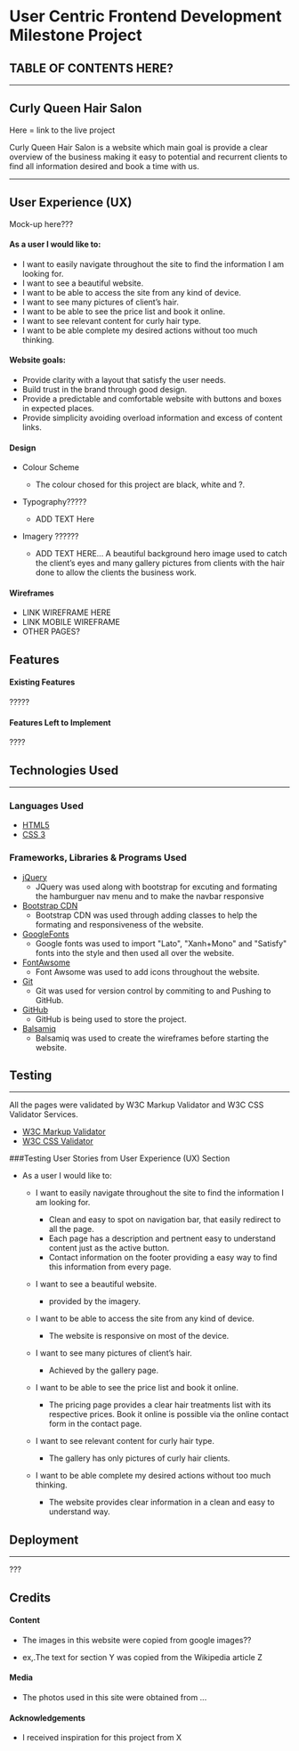 # User Centric Frontend Development Milestone Project

## TABLE OF CONTENTS HERE?

---



## Curly Queen Hair Salon

Here = link to the live project 

Curly Queen Hair Salon is a website which main goal is provide a clear overview of the business making it easy to potential and recurrent clients to find all information desired and book a time with us. 
___

## User Experience (UX)

Mock-up here???

#### As a user I would like to:

- I want to easily navigate throughout the site to find the information I am looking for.
- I want to see a beautiful website.
- I want to be able to access the site from any kind of device.
- I want to see many pictures of client’s hair.
- I want to be able to see the price list and book it online.
- I want to see relevant content for curly hair type.
- I want to be able complete my desired actions without too much thinking.

#### Website goals:

- Provide clarity with a layout that satisfy the user needs.
- Build trust in the brand through good design.
- Provide a predictable and comfortable website with buttons and boxes in expected places.
- Provide simplicity avoiding overload information  and excess of content links.

#### Design

- 	Colour Scheme
       - The colour chosed for this project are black, white and ?.

- Typography?????
    - ADD TEXT Here

- Imagery ??????
     - ADD TEXT HERE... A beautiful background hero image used to catch the client’s eyes and many gallery pictures from clients with the hair done to allow the clients the business work.


#### Wireframes

- LINK WIREFRAME HERE
- LINK MOBILE WIREFRAME
- OTHER PAGES?

## Features

#### Existing Features
?????

#### Features Left to Implement
????

## Technologies Used

---

### Languages Used

- [HTML5](https://en.wikipedia.org/wiki/HTML5)
- [CSS 3](https://en.wikipedia.org/wiki/CSS)  

### Frameworks, Libraries & Programs Used

- [jQuery](https://jquery.com/) 
   - JQuery was used along with bootstrap for excuting and formating the hamburguer nav menu and to make the navbar responsive 
- [Bootstrap CDN](https://www.bootstrapcdn.com/)
    - Bootstrap CDN was used through adding classes to help the formating and responsiveness of the website.
- [GoogleFonts](https://fonts.google.com/)   
    - Google fonts was used to import "Lato", "Xanh+Mono" and "Satisfy" fonts into the style and then used all over the website.
- [FontAwsome](https://fontawesome.com/) 
    - Font Awsome was used to add icons throughout the website.
- [Git](https://git-scm.com/) 
    - Git was used for version control by commiting  to and Pushing to GitHub.
- [GitHub](https://github.com/)   
    -  GitHub is being used to store the project.
- [Balsamiq ](https://balsamiq.com/)   
   - Balsamiq was used to create the wireframes before starting the website.


## Testing
---


All the pages were validated by W3C Markup Validator and W3C CSS Validator Services.

- [W3C Markup Validator](https://validator.w3.org/nu/) 
- [W3C CSS Validator  ](https://jigsaw.w3.org/css-validator/#validate_by_input) 

###Testing User Stories from User Experience (UX) Section

- As a user I would like to:
    - I want to easily navigate throughout the site to find the information I am looking for.

        - Clean and easy to spot on navigation bar, that easily redirect to all the page. 
        - Each page has a description and pertnent easy to understand content just as the active button.
        - Contact information on the footer providing a easy way to find this information from every page.

    - I want to see a beautiful website.

        - provided by the imagery.

    - I want to be able to access the site from any kind of device.

        - The website is responsive on most of the device.

    -  I want to see many pictures of client’s hair.

        - Achieved by the gallery page.

    - I want to be able to see the price list and book it online.   

        - The pricing page provides a clear hair treatments list with its respective prices. Book it online is possible via the online contact form in the contact page.

    - I want to see relevant content  for curly hair type.

        - The gallery has only pictures of curly hair clients.

    - I want to be able complete my desired actions without too much thinking.

        - The website provides clear information in a clean and easy to understand way.
        
          








## Deployment
---



???

## Credits

#### Content

- The images in this website were copied from google images??


- ex,.The text for section Y was copied from the Wikipedia article Z

#### Media

- The photos used in this site were obtained from ...

#### Acknowledgements

- I received inspiration for this project from X













    
    	



















